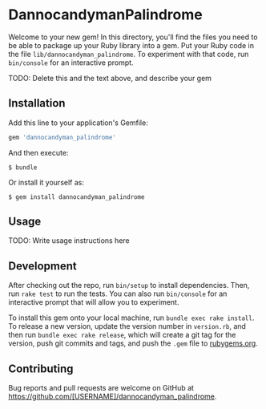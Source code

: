 # DannocandymanPalindrome

Welcome to your new gem! In this directory, you'll find the files you need to be able to package up your Ruby library into a gem. Put your Ruby code in the file `lib/dannocandyman_palindrome`. To experiment with that code, run `bin/console` for an interactive prompt.

TODO: Delete this and the text above, and describe your gem

## Installation

Add this line to your application's Gemfile:

```ruby
gem 'dannocandyman_palindrome'
```

And then execute:

    $ bundle

Or install it yourself as:

    $ gem install dannocandyman_palindrome

## Usage

TODO: Write usage instructions here

## Development

After checking out the repo, run `bin/setup` to install dependencies. Then, run `rake test` to run the tests. You can also run `bin/console` for an interactive prompt that will allow you to experiment.

To install this gem onto your local machine, run `bundle exec rake install`. To release a new version, update the version number in `version.rb`, and then run `bundle exec rake release`, which will create a git tag for the version, push git commits and tags, and push the `.gem` file to [rubygems.org](https://rubygems.org).

## Contributing

Bug reports and pull requests are welcome on GitHub at https://github.com/[USERNAME]/dannocandyman_palindrome.
